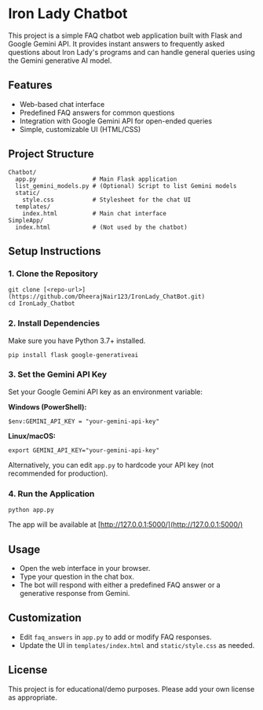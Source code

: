 # Iron Lady Chatbot

This project is a simple FAQ chatbot web application built with Flask and Google Gemini API. It provides instant answers to frequently asked questions about Iron Lady's programs and can handle general queries using the Gemini generative AI model.

## Features
- Web-based chat interface
- Predefined FAQ answers for common questions
- Integration with Google Gemini API for open-ended queries
- Simple, customizable UI (HTML/CSS)

## Project Structure
```
Chatbot/
  app.py                # Main Flask application
  list_gemini_models.py # (Optional) Script to list Gemini models
  static/
    style.css           # Stylesheet for the chat UI
  templates/
    index.html          # Main chat interface
SimpleApp/
  index.html            # (Not used by the chatbot)
```

## Setup Instructions

### 1. Clone the Repository
```
git clone [<repo-url>](https://github.com/DheerajNair123/IronLady_ChatBot.git)
cd IronLady_Chatbot
```

### 2. Install Dependencies
Make sure you have Python 3.7+ installed.

```
pip install flask google-generativeai
```

### 3. Set the Gemini API Key
Set your Google Gemini API key as an environment variable:

**Windows (PowerShell):**
```
$env:GEMINI_API_KEY = "your-gemini-api-key"
```
**Linux/macOS:**
```
export GEMINI_API_KEY="your-gemini-api-key"
```

Alternatively, you can edit `app.py` to hardcode your API key (not recommended for production).

### 4. Run the Application
```
python app.py
```
The app will be available at [http://127.0.0.1:5000/](http://127.0.0.1:5000/)

## Usage
- Open the web interface in your browser.
- Type your question in the chat box.
- The bot will respond with either a predefined FAQ answer or a generative response from Gemini.

## Customization
- Edit `faq_answers` in `app.py` to add or modify FAQ responses.
- Update the UI in `templates/index.html` and `static/style.css` as needed.

## License
This project is for educational/demo purposes. Please add your own license as appropriate.
